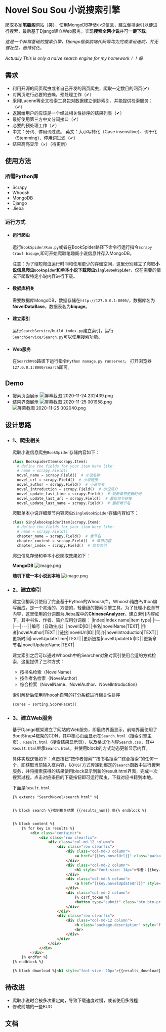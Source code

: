 # Novel Sou Sou 小说搜索引擎
爬取多家**笔趣阁**网站（笑），使用MongoDB存储小说信息，建立倒排索引以便进行搜索，最后基于Django建立Web服务。实现**搜索全网小说**并可**一键下载**。

*这是一个非常基础的搜索引擎，Django框架前端代码等均为完成课设速成，并无健壮性，亟待优化。*

*Actually This is only a naive search engine for my homework！！:joy:*

## 需求
- 利用开源的网页爬虫或者自己开发的网页爬虫，爬取一定数目的网页(✔)
- 对网页进行必要的去噪，预处理工作（✔）
- 采用Lucene等全文检索工具包对数据建立倒排索引，并能提供检索服务；（✔）
- 返回给用户的应该是一个经过相关性排序的结果列表（✔）
- 最好使用第三方中文分词接口（✔）
- 必要的预处理工作（✔）
- 中文：分词、停用词过滤。 英文：大小写转化（Case insensitive）、词干化（Stemming）、停用词过滤（✔）
- 结果高亮显示（×）（待更新）

## 使用方法
### 所需Python库
- Scrapy
- Whoosh
- MongoDB
- Django
- Jieba
  
### 运行方式
- #### 运行爬虫
  运行`BookSpider/Run.py`或者在BookSpider路径下命令行运行指令`Scrapy Crawl biquge`,即可开始爬取笔趣阁小说信息并存入MongoDB。
  
  注意：为了缩短爬虫运行时间和使用更少的存储空间，这里分别建立了爬取**小说信息爬虫`BookSpider`和单本小说下载爬虫`SingleBookSpider`**，仅在需要的情况下爬取特定小说内容进行下载。

- #### 数据库相关
  需要数据库MongoDB，数据存储在``http://127.0.0.1:8000/``，数据库名为**NovelDataBase**，数据表名为**biquge**。


- #### 建立索引
  运行`SearchService/build_index.py`建立索引，运行``SearchService/Search.py``可以使用搜索功能。

- #### Web服务
  在`SearchWeb`路径下运行指令`Python manage.py runserver`。
  打开浏览器`127.0.0.1:8000/search`即可。

## Demo
- 搜索页面展示
  ![屏幕截图 2020-11-24 232439.png](https://i.loli.net/2020/11/24/QtHpBnCxdoPTXJI.png)
- 结果界面展示
  ![屏幕截图 2020-11-25 001958.png](https://i.loli.net/2020/11/25/w82RNieG31BqkTX.png)
  ![屏幕截图 2020-11-25 002040.png](https://i.loli.net/2020/11/25/FKkOAiVXYSWqDPR.png)

## 设计思路
- ### **1、爬虫相关**
  爬取小说信息爬虫`BookSpider`存储内容如下：
  ``` python
  class BookspiderItem(scrapy.Item):
    # define the fields for your item here like:
    # name = scrapy.Field()
    novel_name = scrapy.Field()  # 小说名称
    novel_url = scrapy.Field()  # 小说链接
    novel_author = scrapy.Field()  # 小说作者
    novel_introduction = scrapy.Field()  # 小说简介
    novel_update_last_time = scrapy.Field()  # 最新章节更新时间
    novel_update_last_url = scrapy.Field()  # 最新章节链接
    novel_update_last_name = scrapy.Field()  # 最新章节名 
  ```
  爬取单本小说详细章节内容爬虫`SingleBookSpider`存储内容如下：
  ``` python
  class SinglebookspiderItem(scrapy.Item):
    # define the fields for your item here like:
    # name = scrapy.Field()
    chapter_name = scrapy.Field()  # 章节名
    chapter_content = scrapy.Field()  # 章节内容
    chapter_index = scrapy.Field()  # 章节索引
  ``` 
  爬虫信息存储和单本小说爬取效果如下：

  **MongoDB**
  ![image.png](https://i.loli.net/2020/11/25/GrvmpjdJ9n5HYaE.png)

  **随机下载一本小说到本地**
  ![image.png](https://i.loli.net/2020/11/25/MCY8OVAgs6d2GPj.png)
- ### **2、建立索引**
  建立倒排索引使用了完全基于Python的Whoosh库。Whoosh纯由Python编写而成，是一个灵活的，方便的，轻量级的搜索引擎工具。为了处理小说章节内容，这里使用的分词器为Jieba库中的**ChineseAnalyzer**。建立索引内容如下，其中书名、作者、简介应用分词器：
  |Index|Index name|Item type|
  |---|---|---|
  |编号（自动生成）|novelID|ID|
  |书名|novelName|TEXT|
  |作者|novelAuthor|TEXT|
  |链接|novelUrl|ID|
  |简介|novelIntroduction|TEXT|
  |更新时间|novelUpdateTime|TEXT|
  |更新链接|novelUpdateUrl|ID|
  |更新章节名|novelUpdateName|TEXT|

  建立索引之后可以通过Whoosh中的Searcher对象对索引使用合适的方式检索，这里提供了三种方式：
  - 按书名检索（NovelName）
  - 按作者名检索（NovelAuthor）
  - 综合检索（NovelName、NovelAuthor、NovelIntroduction）
  
  索引解析后使用Whoosh自带的打分系统进行相关性排序
  ``` python
  scores = sorting.ScoreFacet()
  ```
- ### **3、建立Web服务**
  基于Django框架建立了网站的Web服务，即最终界面显示，前端界面使用了BootStrap4框架的CDN，其中核心页面显示在`Search.html`（搜索引擎主页），`Result.html`（搜索结果显示页），以及格式化内容`Search.css`，其中`Result.html`继承`Search.html`，并使用block的方式动态更新显示内容。
  
  具体实现逻辑如下：点击按钮“按作者搜索”“按书名搜索”“综合搜索”的任何一个，即获取当前输入框内容，以`POST`方式传递到绑定的`search`函数中进行搜索服务，并将搜索获得的结果使用block显示到新的result.html界面，完成一次搜索过程。点击对应条目的下载按钮即可运行爬虫，下载对应书籍到本地。

  下面是`Result.html`
  ``` html
  {% extends "SearchNovel/search.html" %}


  {% block search %}找到相关结果 {{results_num}} 条{% endblock %}


  {% block content %}
      {% for key in results %}
          <div class="container">
              <div class="row clearfix">
                  <div class="col-md-12 column">
                      <div class="row clearfix">
                          <div class="col-md-3 column">
                              <a href="{{key.novelUrl}}" class="package-name" style="font-size: 14px">{{key.novelName}}</a>
                          </div>
                          <div class="col-md-2 column">
                              <h1 style="font-size: 14px">作者：{{key.novelAuthor}}</h1>
                          </div>
                          <div class="col-md-5 column">
                              <a href="{{key.novelUpdateUrl}}" style="font-size: 14px">最新章节：{{key.novelUpdateName}}</a>
                          </div>
                          <div class="col-md-2 column">
                              {% csrf_token %}
                              <button type="submit" class="btn btn-primary" name="{{key.novelUrl}}">下载</button>
                          </div>
                      </div>
                      <div class="row clearfix">
                          <div class="col-md-12 column">
                              <h class="package-description" style="font-size: 14px">{{key.novelIntroduction}}</h>
                              <br>
                          </div>
                      </div>
                  </div>
              </div>
          </div>
      {% endfor %}
  {% endblock %}

  {% block download %}<h1 style="font-size: 20px">{{results_download}}</h1> {% endblock %}
  ```

## 待改进
- 爬取小说时会被多次重定向，导致下载速度过慢，或者使用多线程
- 修改前端的一些BUG

## 文档





